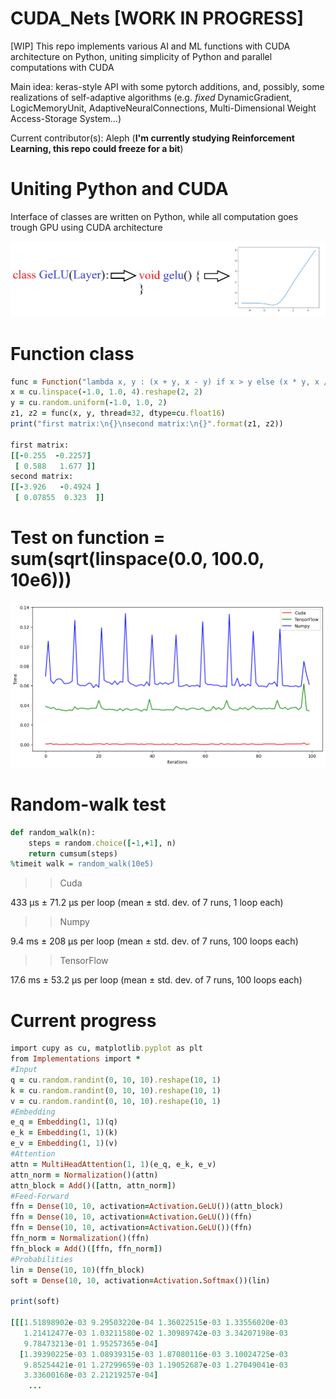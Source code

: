 # CUDA_Nets [WORK IN PROGRESS]
[WIP] This repo implements various AI and ML functions with CUDA architecture on Python, uniting simplicity of Python and parallel computations with CUDA

Main idea: keras-style API with some pytorch additions, and, possibly, some realizations of self-adaptive algorithms (e.g. *fixed* DynamicGradient, LogicMemoryUnit, AdaptiveNeuralConnections, Multi-Dimensional Weight Access-Storage System...)

Current contributor(s): Aleph (**I'm currently studying Reinforcement Learning, this repo could freeze for a bit**)

# Uniting Python and CUDA

Interface of classes are written on Python, while all computation goes trough GPU using CUDA architecture

![merge](https://github.com/AlephVenXm/CUDA_Nets/blob/main/merge.png)

# Function class

```ruby
func = Function("lambda x, y : (x + y, x - y) if x > y else (x * y, x / y)")
x = cu.linspace(-1.0, 1.0, 4).reshape(2, 2)
y = cu.random.uniform(-1.0, 1.0, 2)
z1, z2 = func(x, y, thread=32, dtype=cu.float16)
print("first matrix:\n{}\nsecond matrix:\n{}".format(z1, z2))

first matrix:
[[-0.255  -0.2257]
 [ 0.588   1.677 ]]
second matrix:
[[-3.926   -0.4924 ]
 [ 0.07855  0.323  ]]
```

# Test on function = sum(sqrt(linspace(0.0, 100.0, 10e6)))

![compare](https://github.com/AlephVenXm/CUDA_Nets/blob/main/compare.png)

# Random-walk test

```ruby
def random_walk(n):
    steps = random.choice([-1,+1], n)
    return cumsum(steps)
%timeit walk = random_walk(10e5)
```

>> Cuda

433 μs ± 71.2 μs per loop (mean ± std. dev. of 7 runs, 1 loop each)

>> Numpy

9.4 ms ± 208 μs per loop (mean ± std. dev. of 7 runs, 100 loops each)

>> TensorFlow

17.6 ms ± 53.2 μs per loop (mean ± std. dev. of 7 runs, 100 loops each)

# Current progress

```ruby
import cupy as cu, matplotlib.pyplot as plt
from Implementations import *
#Input
q = cu.random.randint(0, 10, 10).reshape(10, 1)
k = cu.random.randint(0, 10, 10).reshape(10, 1)
v = cu.random.randint(0, 10, 10).reshape(10, 1)
#Embedding
e_q = Embedding(1, 1)(q)
e_k = Embedding(1, 1)(k)
e_v = Embedding(1, 1)(v)
#Attention
attn = MultiHeadAttention(1, 1)(e_q, e_k, e_v)
attn_norm = Normalization()(attn)
attn_block = Add()([attn, attn_norm])
#Feed-Forward
ffn = Dense(10, 10, activation=Activation.GeLU())(attn_block)
ffn = Dense(10, 10, activation=Activation.GeLU())(ffn)
ffn = Dense(10, 10, activation=Activation.GeLU())(ffn)
ffn_norm = Normalization()(ffn)
ffn_block = Add()([ffn, ffn_norm])
#Probabilities
lin = Dense(10, 10)(ffn_block)
soft = Dense(10, 10, activation=Activation.Softmax())(lin)

print(soft)

[[[1.51898902e-03 9.29503220e-04 1.36022515e-03 1.33556020e-03
   1.21412477e-03 1.03211580e-02 1.30989742e-03 3.34207198e-03
   9.78473213e-01 1.95257365e-04]
  [1.39390225e-03 1.08939315e-03 1.87080116e-03 3.10024725e-03
   9.85254421e-01 1.27299659e-03 1.19052687e-03 1.27049041e-03
   3.33600168e-03 2.21219257e-04]
    ...
```
